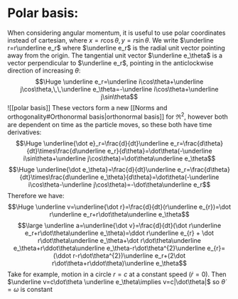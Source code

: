
# Polar basis:

When considering angular momentum, it is useful to use polar coordinates instead of cartesian, where $x=r\cos\theta,y=r\sin\theta$. We write $\underline r=r\underline e_r$ where $\underline e_r$ is the radial unit vector pointing away from the origin. The tangential unit vector $\underline e_\theta$ is a vector perpendicular to $\underline e_r$, pointing in the anticlockwise direction of increasing $\theta$:$$\Huge \underline e_r=\underline i\cos\theta+\underline j\cos\theta,\,\,\underline e_\theta=-\underline i\cos\theta+\underline j\sin\theta$$
![[polar basis]]
These vectors form a new [[Norms and orthogonality#Orthonormal basis|orthonormal basis]] for $\Re^2$, however both are dependent on time as the particle moves, so these  both have time derivatives:$$\Huge \underline{\dot e}_r=\frac{d}{dt}\underline e_r=\frac{d\theta}{dt}\times\frac{d\underline e_r}{d\theta}=\dot\theta(-\underline i\sin\theta+\underline j\cos\theta)=\dot\theta\underline e_\theta$$$$\Huge \underline{\dot e_\theta}=\frac{d}{dt}\underline e_r=\frac{d\theta}{dt}\times\frac{d\underline e_\theta}{d\theta}=\dot\theta(-\underline i\cos\theta-\underline j\cos\theta)=-\dot\theta\underline e_r$$Therefore we have:$$\Huge \underline v=\underline{\dot r}=\frac{d}{dt}(r\underline e_{r})=\dot r\underline e_r+r\dot\theta\underline e_\theta$$$$\large \underline a=\underline{\dot v}=\frac{d}{dt}(\dot r\underline e_r+r\dot\theta\underline e_\theta)=\ddot r\underline e_{r} + \dot r\dot\theta\underline e_\theta+\dot r\dot\theta\underline e_\theta+r\ddot\theta\underline e_\theta-r\dot\theta^{2}\underline e_{r}=(\ddot r-r\dot\theta^{2})\underline e_r+(2\dot r\dot\theta+r\ddot\theta)\underline e_\theta$$
Take for example, motion in a circle $r=c$ at a constant speed ($\dot r=0$). Then $\underline v=c\dot\theta \underline e_\theta\implies v=c|\dot\theta|$ so $\dot\theta=\omega$ is constant